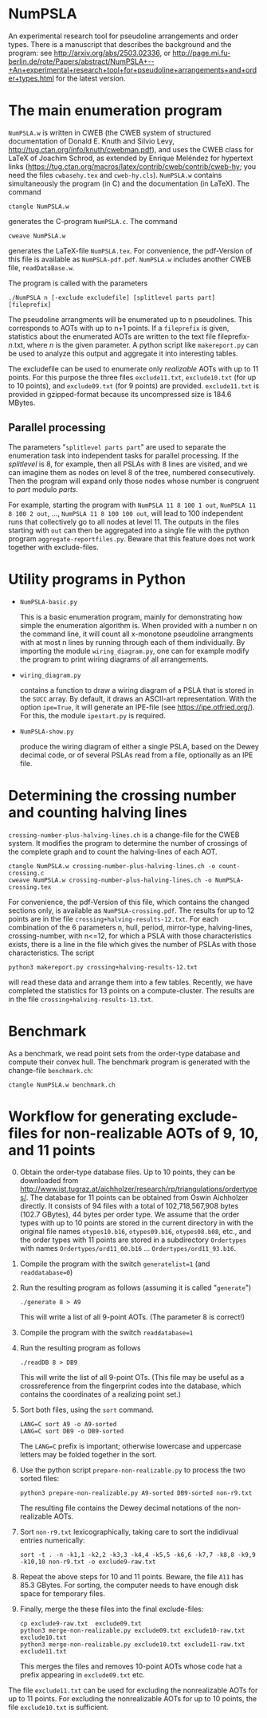 # NumPSLA
An experimental research tool for pseudoline arrangements and order types.
There is a manuscript that describes the background and the program: see http://arxiv.org/abs/2503.02336, or 
http://page.mi.fu-berlin.de/rote/Papers/abstract/NumPSLA+--+An+experimental+research+tool+for+pseudoline+arrangements+and+order+types.html
for the latest version.

# The main enumeration program
`NumPSLA.w` is written in CWEB (the CWEB system of structured documentation of Donald E. Knuth and Silvio Levy,
http://tug.ctan.org/info/knuth/cwebman.pdf),
and uses the CWEB class for LaTeX of Joachim Schrod, as extended by
Enrique Meléndez for hypertext links
(https://tug.ctan.org/macros/latex/contrib/cweb/contrib/cweb-hy; you need the files `cwbasehy.tex` and `cweb-hy.cls`).
`NumPSLA.w` contains simultaneously the program (in C) and the documentation (in LaTeX). The command
```
ctangle NumPSLA.w
```
generates the C-program `NumPSLA.c`. The command
```
cweave NumPSLA.w
```
generates the LaTeX-file `NumPSLA.tex`.
For convenience, the pdf-Version of this file is available as `NumPSLA-pdf.pdf`. `NumPSLA.w` includes another CWEB file, `readDataBase.w`.

The program is called with the parameters
```
./NumPSLA n [-exclude excludefile] [splitlevel parts part] [fileprefix]
```
The pseudoline arrangments will be enumerated up to n pseudolines.
This corresponds to AOTs with up to n+1 points.
If a `fileprefix` is given, statistics about the enumerated AOTs are
written to the text file fileprefix-*n*.txt, where *n* is the given parameter.
A python script like `makereport.py` can be used to analyze this output and
aggregate it into interesting tables.

The excludefile can be used to enumerate only _realizable_ AOTs with up to
11 points. For this purpose the three files
`exclude11.txt`, `exclude10.txt` (for up to 10 points), and `exclude09.txt` (for 9 points) are provided.
`exclude11.txt` is provided in gzipped-format because its uncompressed size is 184.6 MBytes.

## Parallel processing
The parameters "`splitlevel parts part`" are used to separate the enumeration task
into independent tasks for parallel processing. If the _splitlevel_ is 8, for example, then all
PSLAs with 8 lines are visited, and we can imagine them as nodes on level 8 of
the tree, numbered consecutively.
Then the program will expand only those nodes whose number is congruent to _part_ modulo _parts_.

For example, starting the program with `NumPSLA 11 8 100 1 out`, `NumPSLA 11 8 100 2 out`, ..., `NumPSLA 11 8 100 100 out`, 
will lead to 100 independent runs that collectively go to all nodes at level 11.
The outputs in the files starting with `out` can then be aggregated into a single file
with the python program `aggregate-reportfiles.py`.
Beware that this feature does not work together with exclude-files.

# Utility programs in Python

+ `NumPSLA-basic.py`
  
  This is a basic enumeration program, mainly for demonstrating how
  simple the enumeration algorithm is. When provided with a number
  n on the command line,  it will count all x-monotone pseudoline arrangments with at most n
  lines by running through each of them individually.
  By importing the module `wiring_diagram.py`, one can for example modify
  the program to print wiring diagrams of all arrangements.

+ `wiring_diagram.py`

  contains a function to draw a wiring diagram of a PSLA that is stored in the `SUCC` array.
  By default, it draws an ASCII-art representation. With the option `ipe=True`,
  it will generate an IPE-file (see https://ipe.otfried.org/). For this, the module `ipestart.py` is required.

+ `NumPSLA-show.py`

  produce the wiring diagram of either a single PSLA, based on the Dewey decimal code,
  or of several PSLAs read from a file, optionally as an IPE file.

# Determining the crossing number and counting halving lines
`crossing-number-plus-halving-lines.ch` is a change-file for the CWEB system. It modifies the program
to determine the number of crossings of the complete graph and
to count the halving-lines of each AOT.
```
ctangle NumPSLA.w crossing-number-plus-halving-lines.ch -o count-crossing.c
cweave NumPSLA.w crossing-number-plus-halving-lines.ch -o NumPSLA-crossing.tex
```
For convenience, the pdf-Version of this file, which contains the changed sections only, is available as `NumPSLA-crossing.pdf`.
The results for up to 12 points are in the file `crossing+halving-results-12.txt`.
For each combination of the 6 parameters
n, hull, period, mirror-type, halving-lines, crossing-number,
with n<=12, for which a PSLA with those characteristics exists,
there is a line in the file which gives the number of PSLAs with those characteristics.
The script
```
python3 makereport.py crossing+halving-results-12.txt
```
will read these data and arrange them into a few tables.
Recently, we have completed the statistics for 13 points on
a compute-cluster. The results are in the file `crossing+halving-results-13.txt`.

# Benchmark
As a benchmark, we read point sets from the order-type database and compute their convex hull.
The benchmark program is generated with the change-file `benchmark.ch`:
```
ctangle NumPSLA.w benchmark.ch
```

# Workflow for generating exclude-files for non-realizable AOTs of 9, 10, and 11 points

0. Obtain the order-type database files. Up to 10 points, they can be downloaded from
   http://www.ist.tugraz.at/aichholzer/research/rp/triangulations/ordertypes/.
   The database for 11 points can be obtained from Oswin Aichholzer directly.
   It consists of 94 files with a total of 102,718,567,908 bytes (102.7 GBytes),
   44 bytes per order type.
   We assume that the order types with up to 10 points are stored in the
   current directory in with the original file names
   `otypes10.b16`, `otypes09.b16`, `otypes08.b08`, etc.,
   and the order types with 11 points are stored 
   in a subdirectory `Ordertypes` with names
   `Ordertypes/ord11_00.b16` ... `Ordertypes/ord11_93.b16`.
2. Compile the program with the switch `generatelist=1` (and `readdatabase=0`)
3. Run the resulting program as follows (assuming it is called "`generate`")
   ```
   ./generate 8 > A9
   ```
   This will write a list of all 9-point AOTs. (The parameter 8 is correct!)

4. Compile the program with the switch `readdatabase=1`
5. Run the resulting program as follows
   ```
   ./readDB 8 > DB9
   ```
   This will write the list of all 9-point OTs. (This file may be useful as a
   crossreference from the fingerprint codes into the database, which
   contains the coordinates of a realizing point set.)

4. Sort both files, using the `sort` command.
   ```
   LANG=C sort A9 -o A9-sorted 
   LANG=C sort DB9 -o DB9-sorted 
   ```
   The `LANG=C` prefix is important; otherwise lowercase and uppercase letters may be folded together in the sort.
6. Use the python script `prepare-non-realizable.py` to process the two sorted files:
   ```
   python3 prepare-non-realizable.py A9-sorted DB9-sorted non-r9.txt
   ```
   The resulting file contains the Dewey decimal notations of the non-realizable AOTs.

7. Sort `non-r9.txt` lexicographically, taking care to sort the indidivual entries numerically:
   ```
   sort -t . -n -k1,1 -k2,2 -k3,3 -k4,4 -k5,5 -k6,6 -k7,7 -k8,8 -k9,9 -k10,10 non-r9.txt -o exclude9-raw.txt
   ```
8. Repeat the above steps for 10 and 11 points. Beware, the file `A11` has 85.3 GBytes. For sorting, the computer
   needs to have enough disk space for temporary files.
9. Finally, merge the these files into the final exclude-files:
   ```
   cp exclude9-raw.txt  exclude09.txt
   python3 merge-non-realizable.py exclude09.txt exclude10-raw.txt exclude10.txt
   python3 merge-non-realizable.py exclude10.txt exclude11-raw.txt exclude11.txt
   ```
   This merges the files and removes 10-point AOTs whose code hat a prefix appearing
   in `exclude09.txt` etc.

The file `exclude11.txt` can be used for excluding the nonrealizable AOTs for up to 11 points.
For excluding the nonrealizable AOTs for up to 10 points, the file `exclude10.txt` is sufficient.
